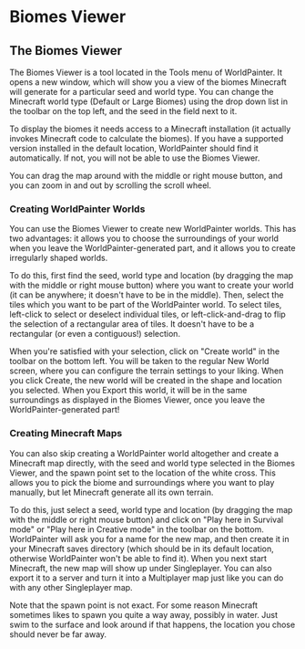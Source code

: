 # Biomes Viewer

## The Biomes Viewer

The Biomes Viewer is a tool located in the Tools menu of WorldPainter. It opens a new window, which will show you a view of the biomes Minecraft will generate for a particular seed and world type. You can change the Minecraft world type (Default or Large Biomes) using the drop down list in the toolbar on the top left, and the seed in the field next to it.

To display the biomes it needs access to a Minecraft installation (it actually invokes Minecraft code to calculate the biomes). If you have a supported version installed in the default location, WorldPainter should find it automatically. If not, you will not be able to use the Biomes Viewer.

You can drag the map around with the middle or right mouse button, and you can zoom in and out by scrolling the scroll wheel.

### Creating WorldPainter Worlds

You can use the Biomes Viewer to create new WorldPainter worlds. This has two advantages: it allows you to choose the surroundings of your world when you leave the WorldPainter-generated part, and it allows you to create irregularly shaped worlds.

To do this, first find the seed, world type and location (by dragging the map with the middle or right mouse button) where you want to create your world (it can be anywhere; it doesn't have to be in the middle). Then, select the tiles which you want to be part of the WorldPainter world. To select tiles, left-click to select or deselect individual tiles, or left-click-and-drag to flip the selection of a rectangular area of tiles. It doesn't have to be a rectangular (or even a contiguous!) selection.

When you're satisfied with your selection, click on "Create world" in the toolbar on the bottom left. You will be taken to the regular New World screen, where you can configure the terrain settings to your liking. When you click Create, the new world will be created in the shape and location you selected. When you Export this world, it will be in the same surroundings as displayed in the Biomes Viewer, once you leave the WorldPainter-generated part!

### Creating Minecraft Maps

You can also skip creating a WorldPainter world altogether and create a Minecraft map directly, with the seed and world type selected in the Biomes Viewer, and the spawn point set to the location of the white cross. This allows you to pick the biome and surroundings where you want to play manually, but let Minecraft generate all its own terrain.

To do this, just select a seed, world type and location (by dragging the map with the middle or right mouse button) and click on "Play here in Survival mode" or "Play here in Creative mode" in the toolbar on the bottom. WorldPainter will ask you for a name for the new map, and then create it in your Minecraft saves directory (which should be in its default location, otherwise WorldPainter won't be able to find it). When you next start Minecraft, the new map will show up under Singleplayer. You can also export it to a server and turn it into a Multiplayer map just like you can do with any other Singleplayer map.

Note that the spawn point is not exact. For some reason Minecraft sometimes likes to spawn you quite a way away, possibly in water. Just swim to the surface and look around if that happens, the location you chose should never be far away.
